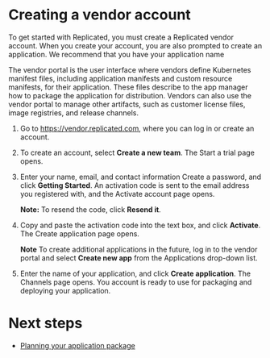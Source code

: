 # Creating a vendor account

To get started with Replicated, you must create a Replicated vendor account. When you create your account, you are also prompted to create an application. We recommend that you have your application name

The vendor portal is the user interface where vendors define Kubernetes manifest files, including application manifests and custom resource manifests, for their application. These files describe to the app manager how to package the application for distribution. Vendors can also use the vendor portal to manage other artifacts, such as customer license files, image registries, and release channels.

1. Go to https://vendor.replicated.com, where you can log in or create an account.
1. To create an account, select **Create a new team**. The Start a trial page opens.
1. Enter your name, email, and contact information Create a password, and click **Getting Started**. An activation code is sent to the email address you registered with, and the Activate account page opens.

    **Note:** To resend the code, click **Resend it**.
1. Copy and paste the activation code into the text box, and click **Activate**. The Create application page opens.

    **Note** To create additional applications in the future, log in to the vendor portal and select **Create new app** from the Applications drop-down list.

1. Enter the name of your application, and click **Create application**. The Channels page opens. You account is ready to use for packaging and deploying your application.


# Next steps

* [Planning your application package](packaging-planning-checklist)
